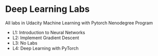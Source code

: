 # Deep Learning Labs
All labs in Udacity Machine Learning with Pytorch Nenodegree Program

- L1: Introduction to Neural Networks
- L2: Implement Gradient Descent
- L3: No Labs
- L4: Deep Learning with PyTorch
